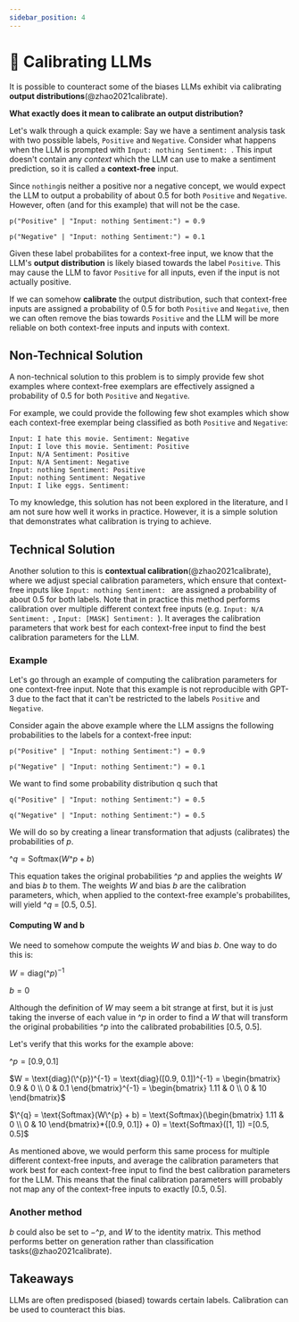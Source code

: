 ```yaml
---
sidebar_position: 4
---
```


# 🔴 Calibrating LLMs

It is possible to counteract some of the biases LLMs exhibit via calibrating **output 
distributions**(@zhao2021calibrate). 

**What exactly does it mean to calibrate an output distribution?**

Let's walk through a quick example: Say we have a sentiment analysis task with two possible labels, `Positive` and `Negative`.
Consider what happens when the LLM is prompted with `Input: nothing Sentiment: `. 
This input doesn't contain any _context_ which the LLM can use to make a sentiment 
prediction, so it is called a **context-free** input.

Since `nothing`is neither a positive nor a negative concept, we would expect the LLM to output a probability of about 0.5 for both `Positive` and `Negative`. However, often (and for this example) that will not be the case.
```
p("Positive" | "Input: nothing Sentiment:") = 0.9

p("Negative" | "Input: nothing Sentiment:") = 0.1
```

Given these label probabilites for a context-free input, we know that the LLM's 
**output distribution** is likely biased
towards the label `Positive`. This may cause the LLM to favor `Positive`
for all inputs, even if the input is not actually positive.

If we can somehow **calibrate** the output distribution, such that context-free 
inputs are assigned a probability of 0.5 for both `Positive` and `Negative`, 
then we can often remove the bias towards `Positive` and the LLM will be more reliable
on both context-free inputs and inputs with context.

## Non-Technical Solution

A non-technical solution to this problem is to simply provide few shot examples where
context-free exemplars are effectively assigned a probability of 0.5 for both 
`Positive` and `Negative`.

For example, we could provide the following few shot examples which show each context-free
exemplar being classified as both `Positive` and `Negative`:
```
Input: I hate this movie. Sentiment: Negative
Input: I love this movie. Sentiment: Positive
Input: N/A Sentiment: Positive
Input: N/A Sentiment: Negative
Input: nothing Sentiment: Positive
Input: nothing Sentiment: Negative
Input: I like eggs. Sentiment:
```

To my knowledge, this solution has not been explored in the literature, and I am not sure
how well it works in practice. However, it is a simple solution that demonstrates what 
calibration is trying to achieve.

## Technical Solution

Another solution to this is __contextual calibration__(@zhao2021calibrate), where we 
adjust special calibration parameters, which ensure that context-free inputs like 
`Input: nothing Sentiment: `  are assigned a probability of about 0.5 for both labels. 
Note that in practice this method performs calibration over multiple different context free inputs (e.g. `Input: N/A Sentiment: `, `Input: [MASK] Sentiment: `). It averages the calibration parameters that
work best for each context-free input to find the best calibration parameters for the LLM.

### Example

Let's go through an example of computing the calibration parameters for one context-free input. Note that
this example is not reproducible with GPT-3 due to the fact that it can't be restricted to the labels `Positive` and `Negative`.

Consider again the above example where the LLM assigns the following probabilities to the labels 
for a context-free input:

```
p("Positive" | "Input: nothing Sentiment:") = 0.9

p("Negative" | "Input: nothing Sentiment:") = 0.1
```

We want to find some probability distribution q such that
```
q("Positive" | "Input: nothing Sentiment:") = 0.5

q("Negative" | "Input: nothing Sentiment:") = 0.5
```

We will do so by creating a linear transformation that adjusts (calibrates) the probabilities 
of $p$. 

$\^{q} = \text{Softmax}(W\^{p} + b)$

This equation takes the original probabilities $\^{p}$ and applies the weights $W$ and bias $b$ to
them. The weights $W$ and bias $b$ are the calibration parameters, which, when applied to the 
context-free example's probabilites, will yield $\^{q}$ = [0.5, 0.5].

#### Computing W and b

We need to somehow compute the weights $W$ and bias $b$. One way to do this is: 

$W = \text{diag}(\^{p})^{-1}$ 

$b = 0$

Although the definition of $W$ may seem a bit strange at first, but it is just taking the inverse of each value in $\^{p}$ in order to find a $W$ that will transform the original probabilities $\^{p}$ into the calibrated probabilities [0.5, 0.5].

Let's verify that this works for the example above:

$\^{p} = [0.9, 0.1]$

$W = \text{diag}(\^{p})^{-1} = \text{diag}([0.9, 0.1])^{-1} 
= \begin{bmatrix}
   0.9 & 0 \\
   0 & 0.1
\end{bmatrix}^{-1}
= \begin{bmatrix}
   1.11 & 0 \\
   0 & 10
\end{bmatrix}$

$\^{q} = \text{Softmax}(W\^{p} + b) = \text{Softmax}(\begin{bmatrix}
   1.11 & 0 \\
   0 & 10
\end{bmatrix}*{[0.9, 0.1]} + 0)
= \text{Softmax}([1, 1])
=[0.5, 0.5]$

As mentioned above, we would perform this same process for multiple different context-free inputs, and average the calibration parameters that work best for each context-free input to find the best calibration parameters for the LLM. This means that the final calibration parameters willl probably not map any of the context-free inputs to exactly [0.5, 0.5].

### Another method

$b$ could also be set to $-\^{p}$, and $W$ to the identity matrix. This method performs
better on generation rather than classification tasks(@zhao2021calibrate).

## Takeaways

LLMs are often predisposed (biased) towards certain labels. Calibration can be used to counteract this bias.
